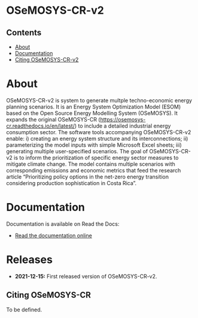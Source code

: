 # OSeMOSYS-CR-v2

## Contents

- [About](#about)
- [Documentation](#documentation)
- [Citing OSeMOSYS-CR-v2](#citing-osemosys-cr-v2)

# About 

OSeMOSYS-CR-v2 is system to generate multple techno-economic energy planning scenarios.
It is an Energy System Optimization Model (ESOM) based on the Open Source Energy Modelling System (OSeMOSYS).
It expands the original OSeMOSYS-CR (https://osemosys-cr.readthedocs.io/en/latest/) to include a detailed industrial energy consumption sector.
The software tools accompanying OSeMOSYS-CR-v2 enable:
i) creating an energy system structure and its interconnections;
ii) parameterizing the model inputs with simple Microsoft Excel sheets;
iii) generating multiple user-specified scenarios.
The goal of OSeMOSYS-CR-v2 is to inform the prioritization of specific energy sector measures to mitigate climate change.
The model contains multiple scenarios with corresponding emissions and economic metrics that feed the research article “Prioritizing policy options in the net-zero energy transition considering production sophistication in Costa Rica”.


# Documentation

Documentation is available on Read the Docs:

* [Read the documentation online](https://osemosys-cr-v2.readthedocs.io/en/latest/)

# Releases
* **2021-12-15:** First released version of OSeMOSYS-CR-v2.

## Citing OSeMOSYS-CR
To be defined.